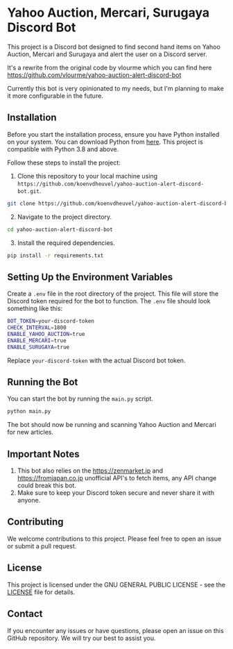 # Yahoo Auction, Mercari, Surugaya Discord Bot

This project is a Discord bot designed to find second hand items on Yahoo Auction, Mercari and Surugaya and alert the user on a Discord server.

It's a rewrite from the original code by vlourme which you can find here https://github.com/vlourme/yahoo-auction-alert-discord-bot

Currently this bot is very opinionated to my needs, but I'm planning to make it more configurable in the future.

## Installation

Before you start the installation process, ensure you have Python installed on your system. You can download Python from [here](https://www.python.org/downloads/). This project is compatible with Python 3.8 and above.

Follow these steps to install the project:

1. Clone this repository to your local machine using `https://github.com/koenvdheuvel/yahoo-auction-alert-discord-bot.git`.

```bash
git clone https://github.com/koenvdheuvel/yahoo-auction-alert-discord-bot.git
```

2. Navigate to the project directory.

```bash
cd yahoo-auction-alert-discord-bot
```

3. Install the required dependencies.

```bash
pip install -r requirements.txt
```

## Setting Up the Environment Variables

Create a `.env` file in the root directory of the project. This file will store the Discord token required for the bot to function. The `.env` file should look something like this:

```bash
BOT_TOKEN=your-discord-token
CHECK_INTERVAL=1800
ENABLE_YAHOO_AUCTION=true
ENABLE_MERCARI=true
ENABLE_SURUGAYA=true
```

Replace `your-discord-token` with the actual Discord bot token.

## Running the Bot

You can start the bot by running the `main.py` script.

```bash
python main.py
```

The bot should now be running and scanning Yahoo Auction and Mercari for new articles.

## Important Notes

1. This bot also relies on the https://zenmarket.jp and https://fromjapan.co.jp unofficial API's to fetch items, any API change could break this bot.
2. Make sure to keep your Discord token secure and never share it with anyone.

## Contributing

We welcome contributions to this project. Please feel free to open an issue or submit a pull request.

## License

This project is licensed under the GNU GENERAL PUBLIC LICENSE - see the [LICENSE](LICENSE) file for details.

## Contact

If you encounter any issues or have questions, please open an issue on this GitHub repository. We will try our best to assist you.
